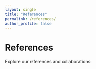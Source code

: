 ```yaml
---
layout: single
title: "References"
permalink: /references/
author_profile: false
---
```


# References

Explore our references and collaborations:

